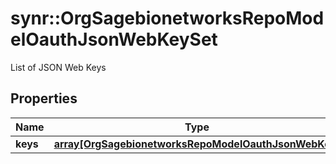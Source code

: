 # synr::OrgSagebionetworksRepoModelOauthJsonWebKeySet

List of JSON Web Keys

## Properties
Name | Type | Description | Notes
------------ | ------------- | ------------- | -------------
**keys** | [**array[OrgSagebionetworksRepoModelOauthJsonWebKey]**](org.sagebionetworks.repo.model.oauth.JsonWebKey.md) |  | [optional] 



